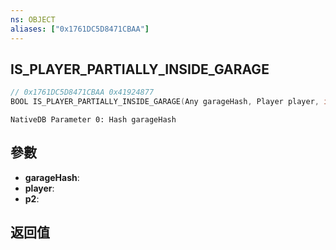 ```yaml
---
ns: OBJECT
aliases: ["0x1761DC5D8471CBAA"]
---
```

## IS_PLAYER_PARTIALLY_INSIDE_GARAGE

```c
// 0x1761DC5D8471CBAA 0x41924877
BOOL IS_PLAYER_PARTIALLY_INSIDE_GARAGE(Any garageHash, Player player, int p2);
```

```
NativeDB Parameter 0: Hash garageHash
```

## 參數
* **garageHash**: 
* **player**: 
* **p2**: 

## 返回值
